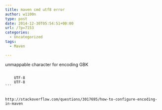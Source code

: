 ```yaml
---
title: maven cmd utf8 error
author: w1100n
type: post
date: 2014-12-30T05:54:51+00:00
url: /?p=7153
categories:
  - Uncategorized
tags:
  - Maven

---
```

unmappable character for encoding GBK


<pre class="default prettyprint prettyprinted"><code><span class="tag"><properties>
    <span class="tag"><project.build.sourceEncoding><span class="pln">UTF-8<span class="tag"></project.build.sourceEncoding>
    <span class="tag"><project.reporting.outputEncoding><span class="pln">UTF-8<span class="tag"></project.reporting.outputEncoding>
<span class="tag"></properties>```


http://stackoverflow.com/questions/3017695/how-to-configure-encoding-in-maven